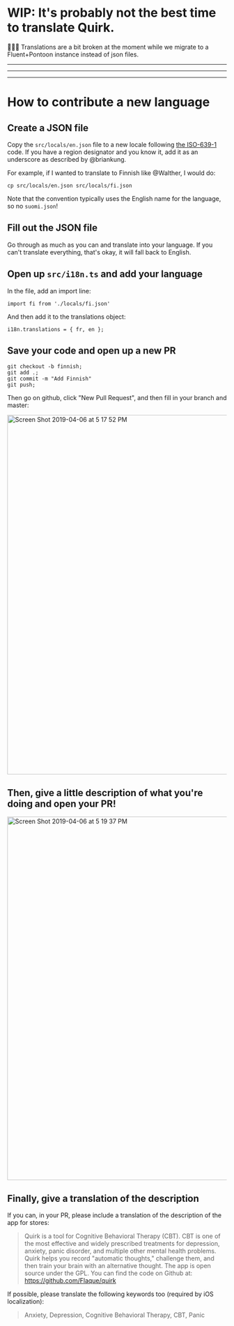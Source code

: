 # WIP: It's probably not the best time to translate Quirk.

🚨🚨🚨 Translations are a bit broken at the moment while we migrate to a Fluent+Pontoon instance instead of json files. 

----
----
----

# How to contribute a new language

## Create a JSON file

Copy the `src/locals/en.json` file to a new locale following [the ISO-639-1](http://www.loc.gov/standards/iso639-2/php/English_list.php) code. If you have a region designator and you know it, add it as an underscore as described by @briankung.

For example, if I wanted to translate to Finnish like @Walther, I would do:

```
cp src/locals/en.json src/locals/fi.json
```

Note that the convention typically uses the English name for the language, so no `suomi.json`! 

## Fill out the JSON file

Go through as much as you can and translate into your language. If you can't translate everything, that's okay, it will fall back to English.

## Open up `src/i18n.ts` and add your language

In the file, add an import line:

```
import fi from './locals/fi.json'
```

And then add it to the translations object:

```
i18n.translations = { fr, en };
```

## Save your code and open up a new PR

```
git checkout -b finnish;
git add .;
git commit -m "Add Finnish"
git push;
```

Then go on github, click "New Pull Request", and then fill in your branch and master:

<img width="825" alt="Screen Shot 2019-04-06 at 5 17 52 PM" src="https://user-images.githubusercontent.com/5942769/55676761-f37af500-588f-11e9-9c4a-fc205ca2043e.png">

## Then, give a little description of what you're doing and open your PR!

<img width="834" alt="Screen Shot 2019-04-06 at 5 19 37 PM" src="https://user-images.githubusercontent.com/5942769/55676770-363ccd00-5890-11e9-96f9-f797f65fc3ef.png">

## Finally, give a translation of the description

If you can, in your PR, please include a translation of the description of the app for stores:

> Quirk is a tool for Cognitive Behavioral Therapy (CBT). CBT is one of the most effective and widely prescribed treatments for depression, anxiety, panic disorder, and multiple other mental health problems.  
> Quirk helps you record "automatic thoughts," challenge them, and then train your brain with an alternative thought.
> The app is open source under the GPL. You can find the code on Github at: https://github.com/Flaque/quirk

If possible, please translate the following keywords too (required by iOS localization):

> Anxiety, Depression, Cognitive Behavioral Therapy, CBT, Panic
